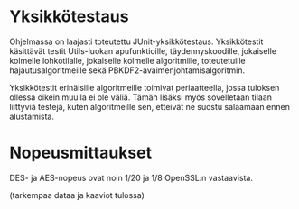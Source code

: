 # Yksikkötestaus
Ohjelmassa on laajasti toteutettu JUnit-yksikkötestaus. Yksikkötestit
käsittävät testit Utils-luokan apufunktioille, täydennyskoodille,
jokaiselle kolmelle lohkotilalle, jokaiselle kolmelle algoritmille,
toteutetuille hajautusalgoritmeille sekä PBKDF2-avaimenjohtamisalgoritmin.

Yksikkötestit erinäisille algoritmeille toimivat periaatteella, jossa
tuloksen ollessa oikein muulla ei ole väliä. Tämän lisäksi myös sovelletaan
tilaan liittyviä testejä, kuten algoritmeille sen, etteivät ne suostu
salaamaan ennen alustamista.

# Nopeusmittaukset
DES- ja AES-nopeus ovat noin 1/20 ja 1/8 OpenSSL:n vastaavista.

(tarkempaa dataa ja kaaviot tulossa)
